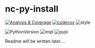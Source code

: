 # nc-py-install

[![Analysis & Coverage](https://github.com/cloud-py-api/nc-py-install/actions/workflows/analysis-coverage.yml/badge.svg)](https://github.com/cloud-py-api/nc-py-install/actions/workflows/analysis-coverage.yml)
[![codecov](https://codecov.io/gh/cloud-py-api/nc-py-install/branch/main/graph/badge.svg?token=ADRE9TBJ10)](https://codecov.io/gh/cloud-py-api/nc-py-install)
![style](https://img.shields.io/badge/code%20style-black-000000.svg)

![PythonVersion](https://img.shields.io/badge/python-3.9%20%7C%203.10-blue)
![impl](https://img.shields.io/pypi/implementation/nc-py-install)
![pypi](https://img.shields.io/pypi/v/nc-py-install.svg)


Readme will be written later....
